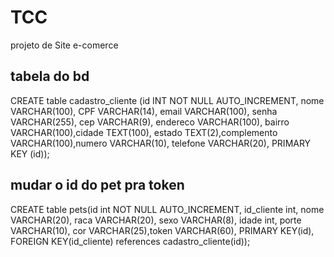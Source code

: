 # TCC
projeto de Site e-comerce 

## tabela do bd

CREATE table cadastro_cliente (id INT NOT NULL AUTO_INCREMENT, nome VARCHAR(100), CPF VARCHAR(14), email VARCHAR(100), senha VARCHAR(255), cep VARCHAR(9), endereco VARCHAR(100), bairro VARCHAR(100),cidade TEXT(100), estado TEXT(2),complemento VARCHAR(100),numero VARCHAR(10), telefone VARCHAR(20), PRIMARY KEY (id));


## mudar o id do pet pra token

CREATE table pets(id int NOT NULL AUTO_INCREMENT, id_cliente int, nome VARCHAR(20), raca VARCHAR(20), sexo VARCHAR(8), idade int, porte VARCHAR(10), cor VARCHAR(25),token VARCHAR(60), PRIMARY KEY(id), FOREIGN KEY(id_cliente) references cadastro_cliente(id));